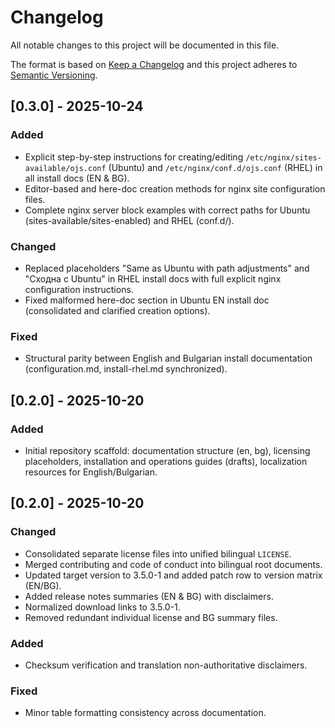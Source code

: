 # Changelog

All notable changes to this project will be documented in this file.

The format is based on [Keep a Changelog](https://keepachangelog.com/en/1.1.0/) and this project adheres to [Semantic Versioning](https://semver.org/spec/v2.0.0.html).

## [0.3.0] - 2025-10-24
### Added
- Explicit step-by-step instructions for creating/editing `/etc/nginx/sites-available/ojs.conf` (Ubuntu) and `/etc/nginx/conf.d/ojs.conf` (RHEL) in all install docs (EN & BG).
- Editor-based and here-doc creation methods for nginx site configuration files.
- Complete nginx server block examples with correct paths for Ubuntu (sites-available/sites-enabled) and RHEL (conf.d/).
### Changed
- Replaced placeholders "Same as Ubuntu with path adjustments" and "Сходна с Ubuntu" in RHEL install docs with full explicit nginx configuration instructions.
- Fixed malformed here-doc section in Ubuntu EN install doc (consolidated and clarified creation options).
### Fixed
- Structural parity between English and Bulgarian install documentation (configuration.md, install-rhel.md synchronized).

## [0.2.0] - 2025-10-20
### Added
- Initial repository scaffold: documentation structure (en, bg), licensing placeholders, installation and operations guides (drafts), localization resources for English/Bulgarian.

## [0.2.0] - 2025-10-20
### Changed
- Consolidated separate license files into unified bilingual `LICENSE`.
- Merged contributing and code of conduct into bilingual root documents.
- Updated target version to 3.5.0-1 and added patch row to version matrix (EN/BG).
- Added release notes summaries (EN & BG) with disclaimers.
- Normalized download links to 3.5.0-1.
- Removed redundant individual license and BG summary files.
### Added
- Checksum verification and translation non-authoritative disclaimers.
### Fixed
- Minor table formatting consistency across documentation.

